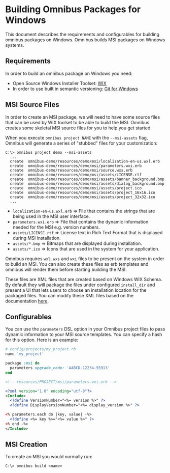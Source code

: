 Building Omnibus Packages for Windows
=====================================
This document describes the requirements and configurables for building
omnibus packages on Windows. Omnibus builds MSI packages on Windows systems.

Requirements
------------
In order to build an omnibus package on Windows you need:

* Open Source Windows Installer Toolset: [WIX](http://wixtoolset.org/)
* In order to use built in semantic versioning:
  [Git for Windows](http://msysgit.github.io/)

MSI Source Files
----------------
In order to create an MSI package, we will need to have some source files that
can be used by WIX toolset to be able to build the MSI. Omnibus creates some
skeletal MSI source files for you to help you get started.

When you execute `omnibus project NAME` with the `--msi-assets` flag, Omnibus
will generate a series of "stubbed" files for your customization:

```
C:\> omnibus project demo --msi-assets
  ...
  create  omnibus-demo/resources/demo/msi/localization-en-us.wxl.erb
  create  omnibus-demo/resources/demo/msi/parameters.wxi.erb
  create  omnibus-demo/resources/demo/msi/source.wxs.erb
  create  omnibus-demo/resources/demo/msi/assets/LICENSE.rtf
  create  omnibus-demo/resources/demo/msi/assets/banner_background.bmp
  create  omnibus-demo/resources/demo/msi/assets/dialog_background.bmp
  create  omnibus-demo/resources/demo/msi/assets/project.ico
  create  omnibus-demo/resources/demo/msi/assets/project_16x16.ico
  create  omnibus-demo/resources/demo/msi/assets/project_32x32.ico
  ...
```
- `localization-en-us.wxl.erb` => File that contains the strings that are being
  used in the MSI user interface.
- `parameters.wxi.erb` => File that contains the dynamic information needed for
  the MSI e.g. version numbers.
- `assets/LICENSE.rtf` => License text in Rich Text Format that is displayed
  during MSI installation.
- `assets/*.bmp` => Bitmaps that are displayed during installation.
- `assets/*.ico` => Icons that are used in the system for your application.

Omnibus requires `wxl`, `wxs` and `wxi` files to be present on the system in
order to build an MSI. You can also create these files as erb templates and
omnibus will render them before starting building the MSI.

These files are XML files that are created based on Windows WIX Schema. By
default they will package the files under configured `install_dir` and present
a UI that lets users to choose an installation location for the packaged files.
You can modify these XML files based on the documentation
  [here](http://wixtoolset.org/documentation/manual/v3/xsd/).

Configurables
-------------
You can use the `parameters` DSL option in your Omnibus project files to pass
dynamic information to your MSI source templates. You can specify a hash for
this option. Here is an example:

```ruby
# config/projects/my_project.rb
name 'my_project'

package :msi do
  parameters upgrade_code: 'AABCD-12234-55913'
end
```

```xml
<!-- resources/PROJECT/msi/parameters.wxi.erb -->

<?xml version="1.0" encoding="utf-8"?>
<Include>
  <?define VersionNumber="<%= version %>" ?>
  <?define DisplayVersionNumber="<%= display_version %>" ?>

<% parameters.each do |key, value| -%>
  <?define <%= key %>="<%= value %>" ?>
<% end -%>
</Include>
```

MSI Creation
------------
To create an MSI you would normally run:

```
C:\> omnibus build <name>
```

